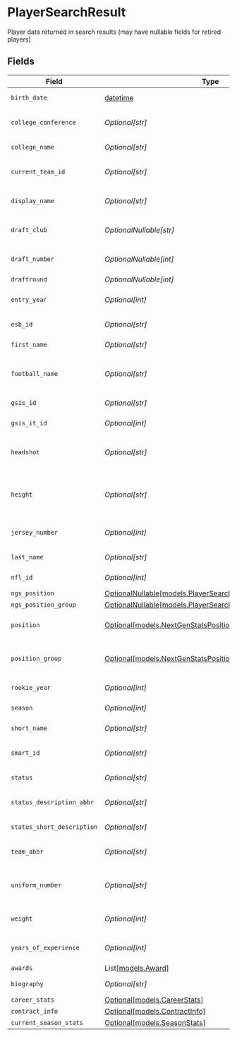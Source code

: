 # PlayerSearchResult

Player data returned in search results (may have nullable fields for retired players)


## Fields

| Field                                                                                                          | Type                                                                                                           | Required                                                                                                       | Description                                                                                                    | Example                                                                                                        |
| -------------------------------------------------------------------------------------------------------------- | -------------------------------------------------------------------------------------------------------------- | -------------------------------------------------------------------------------------------------------------- | -------------------------------------------------------------------------------------------------------------- | -------------------------------------------------------------------------------------------------------------- |
| `birth_date`                                                                                                   | [datetime](https://docs.python.org/3/library/datetime.html#datetime-objects)                                   | :heavy_minus_sign:                                                                                             | Player's birth date                                                                                            |                                                                                                                |
| `college_conference`                                                                                           | *Optional[str]*                                                                                                | :heavy_minus_sign:                                                                                             | Player's college conference                                                                                    | Southeastern Conference                                                                                        |
| `college_name`                                                                                                 | *Optional[str]*                                                                                                | :heavy_minus_sign:                                                                                             | Player's college                                                                                               | Louisiana State                                                                                                |
| `current_team_id`                                                                                              | *Optional[str]*                                                                                                | :heavy_minus_sign:                                                                                             | Current team identifier                                                                                        |                                                                                                                |
| `display_name`                                                                                                 | *Optional[str]*                                                                                                | :heavy_minus_sign:                                                                                             | Player's display name                                                                                          | Justin Jefferson                                                                                               |
| `draft_club`                                                                                                   | *OptionalNullable[str]*                                                                                        | :heavy_minus_sign:                                                                                             | Team that drafted the player                                                                                   |                                                                                                                |
| `draft_number`                                                                                                 | *OptionalNullable[int]*                                                                                        | :heavy_minus_sign:                                                                                             | Overall draft pick number                                                                                      |                                                                                                                |
| `draftround`                                                                                                   | *OptionalNullable[int]*                                                                                        | :heavy_minus_sign:                                                                                             | Draft round                                                                                                    |                                                                                                                |
| `entry_year`                                                                                                   | *Optional[int]*                                                                                                | :heavy_minus_sign:                                                                                             | Year player entered the league                                                                                 |                                                                                                                |
| `esb_id`                                                                                                       | *Optional[str]*                                                                                                | :heavy_minus_sign:                                                                                             | ESB identifier                                                                                                 |                                                                                                                |
| `first_name`                                                                                                   | *Optional[str]*                                                                                                | :heavy_minus_sign:                                                                                             | Player's first name                                                                                            |                                                                                                                |
| `football_name`                                                                                                | *Optional[str]*                                                                                                | :heavy_minus_sign:                                                                                             | Player's football name (nickname)                                                                              |                                                                                                                |
| `gsis_id`                                                                                                      | *Optional[str]*                                                                                                | :heavy_minus_sign:                                                                                             | GSIS identifier                                                                                                |                                                                                                                |
| `gsis_it_id`                                                                                                   | *Optional[int]*                                                                                                | :heavy_minus_sign:                                                                                             | GSIS IT identifier                                                                                             |                                                                                                                |
| `headshot`                                                                                                     | *Optional[str]*                                                                                                | :heavy_minus_sign:                                                                                             | URL to player headshot image                                                                                   |                                                                                                                |
| `height`                                                                                                       | *Optional[str]*                                                                                                | :heavy_minus_sign:                                                                                             | Player height (format is feet-inches)                                                                          | 6-3                                                                                                            |
| `jersey_number`                                                                                                | *Optional[int]*                                                                                                | :heavy_minus_sign:                                                                                             | Player's jersey number                                                                                         |                                                                                                                |
| `last_name`                                                                                                    | *Optional[str]*                                                                                                | :heavy_minus_sign:                                                                                             | Player's last name                                                                                             |                                                                                                                |
| `nfl_id`                                                                                                       | *Optional[int]*                                                                                                | :heavy_minus_sign:                                                                                             | NFL player identifier                                                                                          | 52430                                                                                                          |
| `ngs_position`                                                                                                 | [OptionalNullable[models.PlayerSearchResultNgsPosition]](../models/playersearchresultngsposition.md)           | :heavy_minus_sign:                                                                                             | N/A                                                                                                            |                                                                                                                |
| `ngs_position_group`                                                                                           | [OptionalNullable[models.PlayerSearchResultNgsPositionGroup]](../models/playersearchresultngspositiongroup.md) | :heavy_minus_sign:                                                                                             | N/A                                                                                                            |                                                                                                                |
| `position`                                                                                                     | [Optional[models.NextGenStatsPositionEnum]](../models/nextgenstatspositionenum.md)                             | :heavy_minus_sign:                                                                                             | Next Gen Stats player position                                                                                 |                                                                                                                |
| `position_group`                                                                                               | [Optional[models.NextGenStatsPositionGroupEnum]](../models/nextgenstatspositiongroupenum.md)                   | :heavy_minus_sign:                                                                                             | Next Gen Stats position group                                                                                  |                                                                                                                |
| `rookie_year`                                                                                                  | *Optional[int]*                                                                                                | :heavy_minus_sign:                                                                                             | Player's rookie year                                                                                           |                                                                                                                |
| `season`                                                                                                       | *Optional[int]*                                                                                                | :heavy_minus_sign:                                                                                             | Current season                                                                                                 |                                                                                                                |
| `short_name`                                                                                                   | *Optional[str]*                                                                                                | :heavy_minus_sign:                                                                                             | Shortened player name                                                                                          | J.Jefferson                                                                                                    |
| `smart_id`                                                                                                     | *Optional[str]*                                                                                                | :heavy_minus_sign:                                                                                             | Smart identifier for the player                                                                                |                                                                                                                |
| `status`                                                                                                       | *Optional[str]*                                                                                                | :heavy_minus_sign:                                                                                             | Player status code                                                                                             | ACT                                                                                                            |
| `status_description_abbr`                                                                                      | *Optional[str]*                                                                                                | :heavy_minus_sign:                                                                                             | Abbreviated status description                                                                                 | A01                                                                                                            |
| `status_short_description`                                                                                     | *Optional[str]*                                                                                                | :heavy_minus_sign:                                                                                             | Short status description                                                                                       | Active                                                                                                         |
| `team_abbr`                                                                                                    | *Optional[str]*                                                                                                | :heavy_minus_sign:                                                                                             | Current team abbreviation                                                                                      |                                                                                                                |
| `uniform_number`                                                                                               | *Optional[str]*                                                                                                | :heavy_minus_sign:                                                                                             | Player's uniform number (formatted)                                                                            | 18                                                                                                             |
| `weight`                                                                                                       | *Optional[int]*                                                                                                | :heavy_minus_sign:                                                                                             | Player weight in pounds                                                                                        |                                                                                                                |
| `years_of_experience`                                                                                          | *Optional[int]*                                                                                                | :heavy_minus_sign:                                                                                             | Years of NFL experience                                                                                        |                                                                                                                |
| `awards`                                                                                                       | List[[models.Award](../models/award.md)]                                                                       | :heavy_minus_sign:                                                                                             | N/A                                                                                                            |                                                                                                                |
| `biography`                                                                                                    | *Optional[str]*                                                                                                | :heavy_minus_sign:                                                                                             | Player biography                                                                                               |                                                                                                                |
| `career_stats`                                                                                                 | [Optional[models.CareerStats]](../models/careerstats.md)                                                       | :heavy_minus_sign:                                                                                             | N/A                                                                                                            |                                                                                                                |
| `contract_info`                                                                                                | [Optional[models.ContractInfo]](../models/contractinfo.md)                                                     | :heavy_minus_sign:                                                                                             | N/A                                                                                                            |                                                                                                                |
| `current_season_stats`                                                                                         | [Optional[models.SeasonStats]](../models/seasonstats.md)                                                       | :heavy_minus_sign:                                                                                             | N/A                                                                                                            |                                                                                                                |